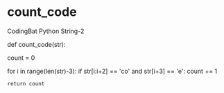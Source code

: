 # count_code
CodingBat Python String-2

def count_code(str):
  
  count = 0
  
  for i in range(len(str)-3):
      if str[i:i+2] == 'co' and str[i+3] == 'e':
        count += 1

    return count
